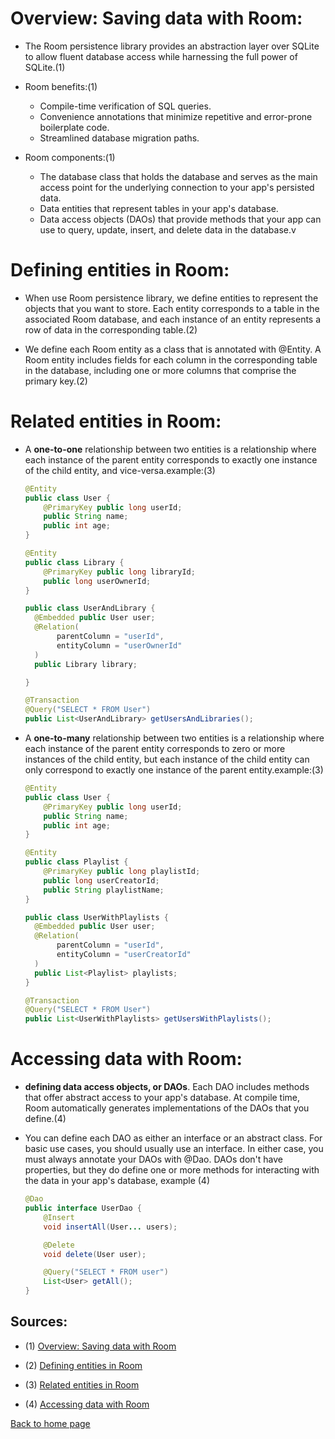 # **Overview: Saving data with Room:**

- The Room persistence library provides an abstraction layer over SQLite to allow fluent database access while harnessing the full power of SQLite.(1)

- Room benefits:(1)

  - Compile-time verification of SQL queries.
  - Convenience annotations that minimize repetitive and error-prone boilerplate code.
  - Streamlined database migration paths.

- Room components:(1)

  - The database class that holds the database and serves as the main access point for the underlying connection to your app's persisted data.
  - Data entities that represent tables in your app's database.
  - Data access objects (DAOs) that provide methods that your app can use to query, update, insert, and delete data in the database.v

# **Defining entities in Room:**

- When use Room persistence library, we define entities to represent the objects that you want to store. Each entity corresponds to a table in the associated Room database, and each instance of an entity represents a row of data in the corresponding table.(2)

- We define each Room entity as a class that is annotated with @Entity. A Room entity includes fields for each column in the corresponding table in the database, including one or more columns that comprise the primary key.(2)

# **Related entities in Room:**

- A **one-to-one** relationship between two entities is a relationship where each instance of the parent entity corresponds to exactly one instance of the child entity, and vice-versa.example:(3)

  ```java
  @Entity
  public class User {
      @PrimaryKey public long userId;
      public String name;
      public int age;
  }

  @Entity
  public class Library {
      @PrimaryKey public long libraryId;
      public long userOwnerId;
  }

  public class UserAndLibrary {
    @Embedded public User user;
    @Relation(
         parentColumn = "userId",
         entityColumn = "userOwnerId"
    )
    public Library library;

  }

  @Transaction
  @Query("SELECT * FROM User")
  public List<UserAndLibrary> getUsersAndLibraries();
  ```

- A **one-to-many** relationship between two entities is a relationship where each instance of the parent entity corresponds to zero or more instances of the child entity, but each instance of the child entity can only correspond to exactly one instance of the parent entity.example:(3)

  ```java
  @Entity
  public class User {
      @PrimaryKey public long userId;
      public String name;
      public int age;
  }

  @Entity
  public class Playlist {
      @PrimaryKey public long playlistId;
      public long userCreatorId;
      public String playlistName;
  }

  public class UserWithPlaylists {
    @Embedded public User user;
    @Relation(
         parentColumn = "userId",
         entityColumn = "userCreatorId"
    )
    public List<Playlist> playlists;
  }

  @Transaction
  @Query("SELECT * FROM User")
  public List<UserWithPlaylists> getUsersWithPlaylists();
  ```

# **Accessing data with Room:**

- **defining data access objects, or DAOs**. Each DAO includes methods that offer abstract access to your app's database. At compile time, Room automatically generates implementations of the DAOs that you define.(4)

- You can define each DAO as either an interface or an abstract class. For basic use cases, you should usually use an interface. In either case, you must always annotate your DAOs with @Dao. DAOs don't have properties, but they do define one or more methods for interacting with the data in your app's database, example (4)

  ```java
  @Dao
  public interface UserDao {
      @Insert
      void insertAll(User... users);

      @Delete
      void delete(User user);

      @Query("SELECT * FROM user")
      List<User> getAll();
  }
  ```

## Sources:

- (1) [Overview: Saving data with Room](https://developer.android.com/training/data-storage/room)

- (2) [Defining entities in Room](https://developer.android.com/training/data-storage/room/defining-data)

- (3) [Related entities in Room](https://developer.android.com/training/data-storage/room/relationships)

- (4) [Accessing data with Room](https://developer.android.com/training/data-storage/room/accessing-data#java)

[Back to home page](../README.md)
